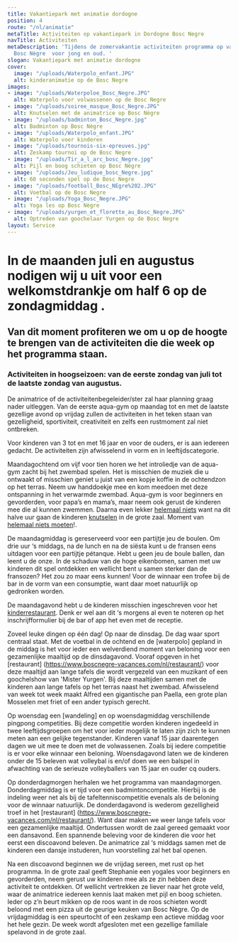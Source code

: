 ```yaml
---
title: Vakantiepark met animatie dordogne
position: 4
route: "/nl/animatie"
metaTitle: Activiteiten op vakantiepark in Dordogne Bosc Negre
navTitle: Activiteiten
metaDescription: 'Tijdens de zomervakantie activiteiten programma op vakantiepark
  Bosc Nègre  voor jong en oud. '
slogan: Vakantiepark met animatie dordogne
cover:
  image: "/uploads/Waterpolo_enfant.JPG"
  alt: kinderanimatie op de Bosc Negre
images:
- image: "/uploads/Waterpoloe_Bosc_Negre.JPG"
  alt: Waterpolo voor volwassenen op de Bosc Negre
- image: "/uploads/soiree_masque_Bosc_Negre.JPG"
  alt: Knutselen met de animatrice op Bosc Nègre
- image: "/uploads/badminton_Bosc_Negre.jpg"
  alt: Badminton op Bosc Nègre
- image: "/uploads/Waterpolo_enfant.JPG"
  alt: Waterpolo voor kinderen
- image: "/uploads/tournois-six-epreuves.jpg"
  alt: Zeskamp tournoi op de Bosc Negre
- image: "/uploads/Tir_a_l_arc_bosc_Negre.jpg"
  alt: Pijl en boog schieten op Bosc Nègre
- image: "/uploads/Jeu_ludique_bosc_Negre.jpg"
  alt: 60 seconden spel op de Bosc Negre
- image: "/uploads/football_Bosc_NEgre%202.JPG"
  alt: Voetbal op de Bosc Negre
- image: "/uploads/Yoga_Bosc_Negre.JPG"
  alt: Yoga les op Bosc Nègre
- image: "/uploads/yurgen_et_florette_au_Bosc_Negre.JPG"
  alt: Optreden van goochelaar Yurgen op de Bosc Negre
layout: Service
---
```


# In de maanden juli en augustus nodigen wij u uit voor een welkomstdrankje om half 6 op de zondagmiddag .

## Van dit moment profiteren we om u op de hoogte te brengen van de activiteiten die die week op het programma staan.

### Activiteiten in hoogseizoen: van de eerste zondag van juli tot de laatste zondag van augustus.

De animatrice of de activiteitenbegeleider/ster zal haar planning graag nader uitleggen. Van de eerste aqua-gym op maandag tot en met de laatste gezellige avond op vrijdag zullen de activiteiten in het teken staan van gezelligheid, sportiviteit, creativiteit en zelfs een rustmoment zal niet ontbreken.

Voor kinderen van 3 tot en met 16 jaar en voor de ouders, er is aan iedereen gedacht. De activiteiten zijn afwisselend in vorm en in leeftijdscategorie.

Maandagochtend om vijf voor tien horen we het introliedje van de aqua-gym zacht bij het zwembad spelen. Het is misschien de muziek die u ontwaakt of misschien geniet u juist van een kopje koffie in de ochtendzon op het terras. Neem uw handdoekje mee en kom meedoen met deze ontspanning in het verwarmde zwembad. Aqua-gym is voor beginners en gevorderden, voor papa’s en mama’s, maar neem ook gerust de kinderen mee die al kunnen zwemmen.
Daarna even lekker [helemaal niets](https://www.boscnegre-vacances.com/nl/nietsdoen/) want na dit halve uur gaan de kinderen [knutselen](https://www.boscnegre-vacances.com/nl/knutseluurtjes-voor-de-kinderen/) in de grote zaal. Moment van [helemaal niets moeten](https://www.boscnegre-vacances.com/nl/nietsdoen/)!.

De maandagmiddag is gereserveerd voor een partijtje jeu de boulen. Om drie uur ‘s middags, na de lunch en na de siësta kunt u de fransen eens uitdagen voor een partijtje pétanque. Hebt u geen jeu de boule ballen, dan leent u de onze. In de schaduw van de hoge eikenbomen, samen met uw kinderen dit spel ontdekken en wellicht bent u samen sterker dan de fransozen? Het zou zo maar eens kunnen!
Voor de winnaar een trofee bij de bar in de vorm van een consumptie, want daar moet natuurlijk op gedronken worden.

De maandagavond hebt u de kinderen misschien ingeschreven voor het [kinderrestaurant](https://www.boscnegre-vacances.com/nl/kinderrestaurant/). Denk er wel aan dit ‘s morgens al even te noteren op het inschrijfformulier bij de bar of app het even met de receptie.

Zoveel leuke dingen op één dag! Op naar de dinsdag. De dag waar sport centraal staat.
Met de voetbal in de ochtend en de [waterpolo] gepland in de middag is het voor ieder een welverdiend moment van beloning voor een gezamenlijke maaltijd op de dinsdagavond. Vooraf opgeven in het [restaurant] (https://www.boscnegre-vacances.com/nl/restaurant/) voor deze maaltijd aan lange tafels die wordt vergezeld van een muzikant of een goochelshow van 'Mister Yurgen'. Bij deze maaltijden samen met de kinderen aan lange tafels op het terras naast het zwembad. Afwisselend van week tot week maakt Alfred een gigantische pan Paella, een grote plan Mosselen met friet of een ander typisch gerecht.

Op woensdag een [wandeling] en op woensdagmiddag verschillende pingpong competities. Bij deze competitie worden kinderen ingedeeld in twee leeftijdsgroepen om het voor ieder mogelijk te laten zijn zich te kunnen meten aan een gelijke tegenstander.
Kinderen vanaf 15 jaar daarentegen dagen we uit mee te doen met de volwassenen.
Zoals bij iedere competitie is er voor elke winnaar een beloning.
Woensdagavond laten we de kinderen onder de 15 beleven wat volleybal is en/of doen we een balspel in afwachting van de serieuze volleyballers van 15 jaar en ouder cq ouders.

Op donderdagmorgen herhalen we het programma van maandagmorgen. Donderdagmiddag is er tijd voor een badmintoncompetitie. Hierbij is de indeling weer net als bij de tafeltenniscompetitie evenals als de beloning voor de winnaar natuurlijk.
De donderdagavond is wederom gezelligheid troef in het [restaurant] (https://www.boscnegre-vacances.com/nl/restaurant/). Want daar maken we weer lange tafels voor een gezamenlijke maaltijd. Ondertussen wordt de zaal gereed gemaakt voor een dansavond. Een spannende beleving voor de kinderen die voor het eerst een discoavond beleven. De animatrice zal ‘s middags samen met de kinderen een dansje instuderen, hun voorstelling zal het bal openen.

Na een discoavond beginnen we de vrijdag sereen, met rust op het programma.
In de grote zaal geeft Stephanie een yogales voor beginners en gevorderden, neem gerust uw kinderen mee als ze zin hebben deze activiteit te ontdekken.
Of wellicht vertrekken ze liever naar het grote veld, waar de animatrice iedereen kennis laat maken met pijl en boog schieten. Ieder op z’n beurt mikken op de roos want in de roos schieten wordt beloond met een pizza uit de geurige keuken van Bosc Nègre. 
Op de vrijdagmiddag is een speurtocht of een zeskamp een actieve middag voor het hele gezin. De week wordt afgesloten met een gezellige familiale spelavond in de grote zaal. 
